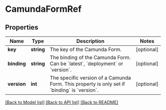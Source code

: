 # CamundaFormRef

## Properties
Name | Type | Description | Notes
------------ | ------------- | ------------- | -------------
**key** | **string** | The key of the Camunda Form. | [optional] 
**binding** | **string** | The binding of the Camunda Form. Can be &#x60;latest&#x60;, &#x60;deployment&#x60; or &#x60;version&#x60;. | [optional] 
**version** | **int** | The specific version of a Camunda Form. This property is only set if &#x60;binding&#x60; is &#x60;version&#x60;. | [optional] 

[[Back to Model list]](../../README.md#documentation-for-models) [[Back to API list]](../../README.md#documentation-for-api-endpoints) [[Back to README]](../../README.md)


